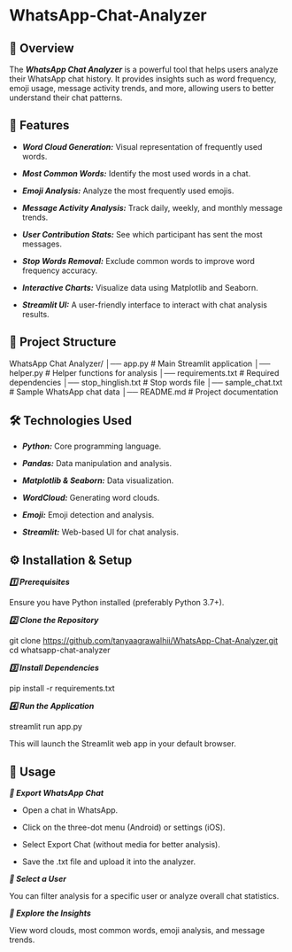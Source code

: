 # WhatsApp-Chat-Analyzer

## 📌 Overview

The ***WhatsApp Chat Analyzer*** is a powerful tool that helps users analyze their WhatsApp chat history. It provides insights such as word frequency, emoji usage, message activity trends, and more, allowing users to better understand their chat patterns.

## 🚀 Features

- ***Word Cloud Generation:*** Visual representation of frequently used words.

- ***Most Common Words:*** Identify the most used words in a chat.

- ***Emoji Analysis:*** Analyze the most frequently used emojis.

- ***Message Activity Analysis:*** Track daily, weekly, and monthly message trends.

- ***User Contribution Stats:*** See which participant has sent the most messages.

- ***Stop Words Removal:*** Exclude common words to improve word frequency accuracy.

- ***Interactive Charts:*** Visualize data using Matplotlib and Seaborn.

- ***Streamlit UI:*** A user-friendly interface to interact with chat analysis results.

## 📂 Project Structure

WhatsApp Chat Analyzer/
│── app.py                # Main Streamlit application
│── helper.py             # Helper functions for analysis
│── requirements.txt      # Required dependencies
│── stop_hinglish.txt     # Stop words file
│── sample_chat.txt       # Sample WhatsApp chat data
│── README.md             # Project documentation

## 🛠️ Technologies Used

- ***Python:*** Core programming language.

- ***Pandas:*** Data manipulation and analysis.

- ***Matplotlib & Seaborn:*** Data visualization.

- ***WordCloud:*** Generating word clouds.

- ***Emoji:*** Emoji detection and analysis.

- ***Streamlit:*** Web-based UI for chat analysis.

## ⚙️ Installation & Setup

***1️⃣ Prerequisites***

Ensure you have Python installed (preferably Python 3.7+).

***2️⃣ Clone the Repository***

git clone https://github.com/tanyaagrawalhii/WhatsApp-Chat-Analyzer.git
cd whatsapp-chat-analyzer

***3️⃣ Install Dependencies***

pip install -r requirements.txt

***4️⃣ Run the Application***

streamlit run app.py

This will launch the Streamlit web app in your default browser.

## 📖 Usage

***🔹 Export WhatsApp Chat***

- Open a chat in WhatsApp.

- Click on the three-dot menu (Android) or settings (iOS).

- Select Export Chat (without media for better analysis).

- Save the .txt file and upload it into the analyzer.

***🔹 Select a User***

You can filter analysis for a specific user or analyze overall chat statistics.

***🔹 Explore the Insights***

View word clouds, most common words, emoji analysis, and message trends.
